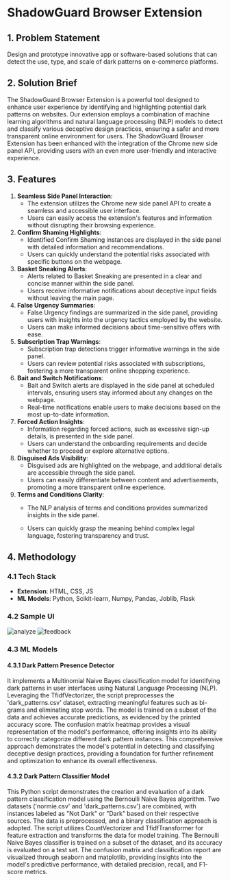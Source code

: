 # ShadowGuard Browser Extension

## 1. Problem Statement
Design and prototype innovative app or software-based solutions that can detect the use, type, and scale of dark patterns on e-commerce platforms.

## 2. Solution Brief
The ShadowGuard Browser Extension is a powerful tool designed to enhance user experience by identifying and highlighting potential dark patterns on websites. Our extension employs a combination of machine learning algorithms and natural language processing (NLP) models to detect and classify various deceptive design practices, ensuring a safer and more transparent online environment for users. The ShadowGuard Browser Extension has been enhanced with the integration of the Chrome new side panel API, providing users with an even more user-friendly and interactive experience.

## 3. Features
1. **Seamless Side Panel Interaction**:
   - The extension utilizes the Chrome new side panel API to create a seamless and accessible user interface.
   - Users can easily access the extension's features and information without disrupting their browsing experience.
2. **Confirm Shaming Highlights**:
   - Identified Confirm Shaming instances are displayed in the side panel with detailed information and recommendations.
   - Users can quickly understand the potential risks associated with specific buttons on the webpage.
3. **Basket Sneaking Alerts**:
   - Alerts related to Basket Sneaking are presented in a clear and concise manner within the side panel.
   - Users receive informative notifications about deceptive input fields without leaving the main page.
4. **False Urgency Summaries**:
   - False Urgency findings are summarized in the side panel, providing users with insights into the urgency tactics employed by the website.
   - Users can make informed decisions about time-sensitive offers with ease.
5. **Subscription Trap Warnings**:
   - Subscription trap detections trigger informative warnings in the side panel.
   - Users can review potential risks associated with subscriptions, fostering a more transparent online shopping experience.
6. **Bait and Switch Notifications**:
   - Bait and Switch alerts are displayed in the side panel at scheduled intervals, ensuring users stay informed about any changes on the webpage.
   - Real-time notifications enable users to make decisions based on the most up-to-date information.
7. **Forced Action Insights**:
   - Information regarding forced actions, such as excessive sign-up details, is presented in the side panel.
   - Users can understand the onboarding requirements and decide whether to proceed or explore alternative options.
8. **Disguised Ads Visibility**:
   - Disguised ads are highlighted on the webpage, and additional details are accessible through the side panel.
   - Users can easily differentiate between content and advertisements, promoting a more transparent online experience.
9. **Terms and Conditions Clarity**:
   - The NLP analysis of terms and conditions provides summarized insights in the side panel.

   - Users can quickly grasp the meaning behind complex legal language, fostering transparency and trust.

## 4. Methodology
### 4.1 Tech Stack
- **Extension**: HTML, CSS, JS
- **ML Models**: Python, Scikit-learn, Numpy, Pandas, Joblib, Flask

### 4.2 Sample UI
![analyze](https://github.com/Lobi29/ShadowGuard/assets/108052802/40af267e-3b05-48f8-8594-5391c7907e4e)
![feedback](https://github.com/Lobi29/ShadowGuard/assets/108052802/b703cb44-b869-4201-84e6-43bb6b6de931)


### 4.3 ML Models
#### 4.3.1 Dark Pattern Presence Detector
It implements a Multinomial Naive Bayes classification model for identifying dark patterns in user interfaces using Natural Language Processing (NLP). Leveraging the TfidfVectorizer, the script preprocesses the 'dark_patterns.csv' dataset, extracting meaningful features such as bi-grams and eliminating stop words. The model is trained on a subset of the data and achieves accurate predictions, as evidenced by the printed accuracy score. The confusion matrix heatmap provides a visual representation of the model's performance, offering insights into its ability to correctly categorize different dark pattern instances. This comprehensive approach demonstrates the model's potential in detecting and classifying deceptive design practices, providing a foundation for further refinement and optimization to enhance its overall effectiveness.

#### 4.3.2 Dark Pattern Classifier Model
This Python script demonstrates the creation and evaluation of a dark pattern classification model using the Bernoulli Naive Bayes algorithm. Two datasets ('normie.csv' and 'dark_patterns.csv') are combined, with instances labeled as "Not Dark" or "Dark" based on their respective sources. The data is preprocessed, and a binary classification approach is adopted. The script utilizes CountVectorizer and TfidfTransformer for feature extraction and transforms the data for model training. The Bernoulli Naive Bayes classifier is trained on a subset of the dataset, and its accuracy is evaluated on a test set. The confusion matrix and classification report are visualized through seaborn and matplotlib, providing insights into the model's predictive performance, with detailed precision, recall, and F1-score metrics.
